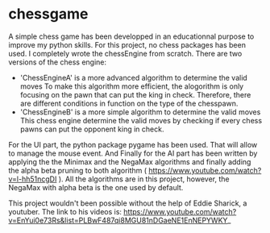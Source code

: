 # chessgame
A simple chess game has been developped in an educationnal purpose to improve my python skills.
For this project, no chess packages has been used. I completely wrote the chessEngine from scratch. There are two versions of the chess engine: 
  - 'ChessEngineA' is a more advanced algorithm to determine the valid moves
  To make this algorithm more efficient, the alogorithm is only focusing on the pawn that can put the king in check. Therefore, there are different conditions in function on the type of the chesspawn.
  - 'ChessEngineB' is a more simple algorithm to determine the valid moves
  This chess engine determine the valid moves by checking if every chess pawns can put the opponent king in check.

For the UI part, the python package pygame has been used. That will allow to manage the mouse event.
And Finally for the AI part has been written by applying the the Minimax and the NegaMax algorithms and finally adding the alpha beta pruning to both algorithm ( https://www.youtube.com/watch?v=l-hh51ncgDI ). All the algorithms are in this project, however, the NegaMax with alpha beta is the one used by default.


This project wouldn't been possible without the help of Eddie Sharick, a youtuber. The link to his videos is:
https://www.youtube.com/watch?v=EnYui0e73Rs&list=PLBwF487qi8MGU81nDGaeNE1EnNEPYWKY_
